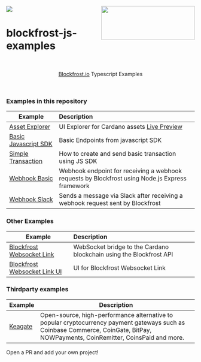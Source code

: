 <a href="https://fivebinaries.com/"><img src="https://img.shields.io/badge/made%20by-Five%20Binaries-darkviolet.svg?style=flat-square" /></a>
<img src="https://blockfrost.io/images/logo.svg" width="250" align="right" height="90">

# blockfrost-js-examples

<br/>

<p align="center"><a href="https://blockfrost.io">Blockfrost.io</a> Typescript Examples</p>
<br>

### Examples in this repository

| Example                                             | Description                                                                                     |
| --------------------------------------------------- | :---------------------------------------------------------------------------------------------- |
| [Asset Explorer](./examples/asset-explorer)         | UI Explorer for Cardano assets [Live Preview](https://cardano-tokens.com)                       |
| [Basic Javascript SDK](./examples/basic)            | Basic Endpoints from javascript SDK                                                             |
| [Simple Transaction](./examples/simple-transaction) | How to create and send basic transaction using JS SDK                                           |
| [Webhook Basic](./examples/webhook-basic)           | Webhook endpoint for receiving a webhook requests by Blockfrost using Node.js Express framework |
| [Webhook Slack](./examples/webhook-slack)           | Sends a message via Slack after receiving a webhook request sent by Blockfrost                  |

### Other Examples

| Example                                                                                    | Description                                                         |
| ------------------------------------------------------------------------------------------ | :------------------------------------------------------------------ |
| [Blockfrost Websocket Link](https://github.com/blockfrost/blockfrost-websocket-link)       | WebSocket bridge to the Cardano blockchain using the Blockfrost API |
| [Blockfrost Websocket Link UI](https://github.com/blockfrost/blockfrost-websocket-link-ui) | UI for Blockfrost Websocket Link                                    |

### Thirdparty examples

| Example                                          | Description                                                                                                                                                                      |
| ------------------------------------------------ | -------------------------------------------------------------------------------------------------------------------------------------------------------------------------------- |
| [Keagate](https://github.com/dilan-dio4/Keagate) | Open-source, high-performance alternative to popular cryptocurrency payment gateways such as Coinbase Commerce, CoinGate, BitPay, NOWPayments, CoinRemitter, CoinsPaid and more. |

Open a PR and add your own project!
